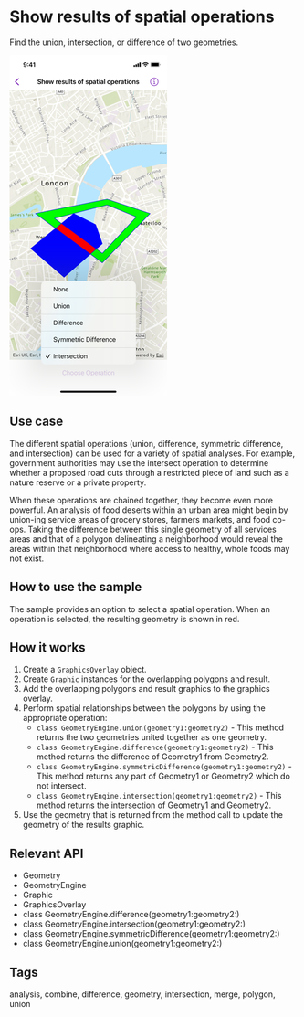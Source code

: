 # Show results of spatial operations

Find the union, intersection, or difference of two geometries.

![Screenshot of show results of spatial operations sample](show-results-of-spatial-operations.png)

## Use case

The different spatial operations (union, difference, symmetric difference, and intersection) can be used for a variety of spatial analyses. For example, government authorities may use the intersect operation to determine whether a proposed road cuts through a restricted piece of land such as a nature reserve or a private property.

When these operations are chained together, they become even more powerful. An analysis of food deserts within an urban area might begin by union-ing service areas of grocery stores, farmers markets, and food co-ops. Taking the difference between this single geometry of all services areas and that of a polygon delineating a neighborhood would reveal the areas within that neighborhood where access to healthy, whole foods may not exist.

## How to use the sample

The sample provides an option to select a spatial operation. When an operation is selected, the resulting geometry is shown in red.

## How it works

1. Create a `GraphicsOverlay` object.
2. Create `Graphic` instances for the overlapping polygons and result.
3. Add the overlapping polygons and result graphics to the graphics overlay.
4. Perform spatial relationships between the polygons by using the appropriate operation:
    * `class GeometryEngine.union(geometry1:geometry2)` - This method returns the two geometries united together as one geometry.
    * `class GeometryEngine.difference(geometry1:geometry2)` - This method returns the difference of Geometry1 from Geometry2.
    * `class GeometryEngine.symmetricDifference(geometry1:geometry2)` - This method returns any part of Geometry1 or Geometry2 which do not intersect.
    * `class GeometryEngine.intersection(geometry1:geometry2)` - This method returns the intersection of Geometry1 and Geometry2.
5. Use the geometry that is returned from the method call to update the geometry of the results graphic.

## Relevant API

* Geometry
* GeometryEngine
* Graphic
* GraphicsOverlay
* class GeometryEngine.difference(geometry1:geometry2:)
* class GeometryEngine.intersection(geometry1:geometry2:)
* class GeometryEngine.symmetricDifference(geometry1:geometry2:)
* class GeometryEngine.union(geometry1:geometry2:)

## Tags

analysis, combine, difference, geometry, intersection, merge, polygon, union